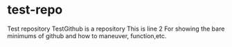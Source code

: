 # test-repo
Test repository
TestGithub is a repository
This is line 2
For showing the bare minimums of github and how to maneuver, function,etc.
